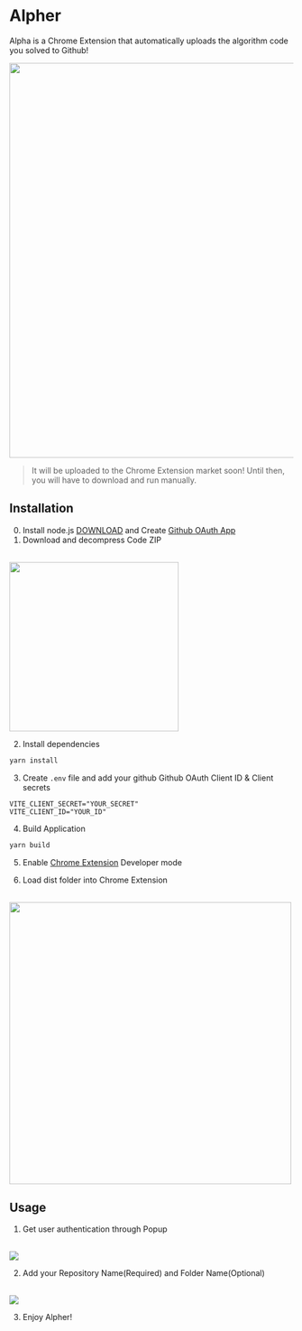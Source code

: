 # Alpher

Alpha is a Chrome Extension that automatically uploads the algorithm code you solved to Github!

<img src="https://github.com/JSH-data/alper-chrome-extenstion/assets/62323657/fbdfebbb-a0f8-46d7-aa49-a31898b80de2" width="700"/>

>It will be uploaded to the Chrome Extension market soon! Until then, you will have to download and run manually. 

## Installation
0. Install node.js [DOWNLOAD](https://nodejs.org/en) and Create [Github OAuth App](https://docs.github.com/en/apps/oauth-apps/building-oauth-apps/creating-an-oauth-app) 
1. Download and decompress Code ZIP
<br />

<img src="https://github.com/JSH-data/alper-chrome-extenstion/assets/62323657/a1886b59-a08b-4faa-b8a1-b5b4b7b04735" width="300"/>

<br />

2. Install dependencies

```bash
yarn install
```

3. Create `.env` file and add your github Github OAuth Client ID & Client secrets

```
VITE_CLIENT_SECRET="YOUR_SECRET"
VITE_CLIENT_ID="YOUR_ID"
```


4. Build Application

```bash
yarn build
```


5. Enable [Chrome Extension](chrome://extensions/) Developer mode 


6. Load dist folder into Chrome Extension
<br />
<img src="https://github.com/JSH-data/alper-chrome-extenstion/assets/62323657/e0cfd433-335b-4a53-a9df-608142bca9a8" width="500" />

## Usage
1. Get user authentication through Popup
<br />
<img src="https://github.com/JSH-data/alper-chrome-extenstion/assets/62323657/5b709b45-91d8-456e-84b5-517ea72c200b"/>
<br />

2. Add your Repository Name(Required) and Folder Name(Optional)
<br />
<img src="https://github.com/JSH-data/alper-chrome-extenstion/assets/62323657/947184ca-46e9-47ea-b069-76e4a8d967bd"/>
<br />

3. Enjoy Alpher!
